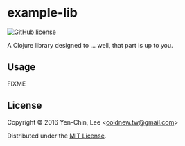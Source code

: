 # example-lib
[![GitHub license](https://img.shields.io/badge/license-MIT-blue.svg)](https://raw.githubusercontent.com/clojure-tw/example-codox-circleci/master/LICENSE)

A Clojure library designed to ... well, that part is up to you.

## Usage

FIXME

## License

Copyright © 2016 Yen-Chin, Lee <<coldnew.tw@gmail.com>>

Distributed under the [MIT License](http://opensource.org/licenses/MIT).
